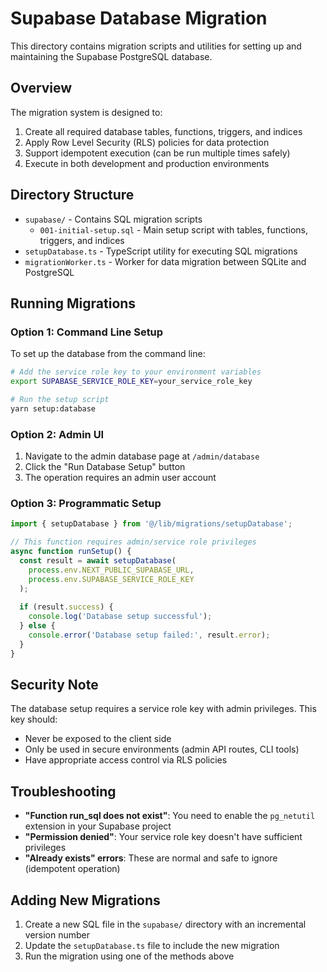 # Supabase Database Migration

This directory contains migration scripts and utilities for setting up and maintaining the Supabase PostgreSQL database.

## Overview

The migration system is designed to:
1. Create all required database tables, functions, triggers, and indices
2. Apply Row Level Security (RLS) policies for data protection
3. Support idempotent execution (can be run multiple times safely)
4. Execute in both development and production environments

## Directory Structure

- `supabase/` - Contains SQL migration scripts
  - `001-initial-setup.sql` - Main setup script with tables, functions, triggers, and indices
- `setupDatabase.ts` - TypeScript utility for executing SQL migrations
- `migrationWorker.ts` - Worker for data migration between SQLite and PostgreSQL

## Running Migrations

### Option 1: Command Line Setup

To set up the database from the command line:

```bash
# Add the service role key to your environment variables
export SUPABASE_SERVICE_ROLE_KEY=your_service_role_key

# Run the setup script
yarn setup:database
```

### Option 2: Admin UI

1. Navigate to the admin database page at `/admin/database`
2. Click the "Run Database Setup" button
3. The operation requires an admin user account

### Option 3: Programmatic Setup

```typescript
import { setupDatabase } from '@/lib/migrations/setupDatabase';

// This function requires admin/service role privileges
async function runSetup() {
  const result = await setupDatabase(
    process.env.NEXT_PUBLIC_SUPABASE_URL,
    process.env.SUPABASE_SERVICE_ROLE_KEY
  );
  
  if (result.success) {
    console.log('Database setup successful');
  } else {
    console.error('Database setup failed:', result.error);
  }
}
```

## Security Note

The database setup requires a service role key with admin privileges. This key should:
- Never be exposed to the client side
- Only be used in secure environments (admin API routes, CLI tools)
- Have appropriate access control via RLS policies

## Troubleshooting

- **"Function run_sql does not exist"**: You need to enable the `pg_netutil` extension in your Supabase project
- **"Permission denied"**: Your service role key doesn't have sufficient privileges
- **"Already exists" errors**: These are normal and safe to ignore (idempotent operation)

## Adding New Migrations

1. Create a new SQL file in the `supabase/` directory with an incremental version number
2. Update the `setupDatabase.ts` file to include the new migration
3. Run the migration using one of the methods above 